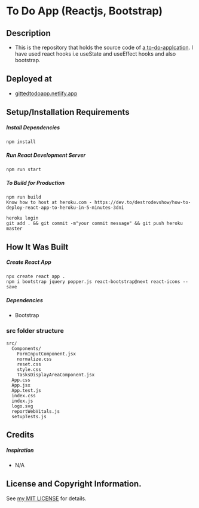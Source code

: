 # To Do App (Reactjs, Bootstrap) 
## Description
* This is the repository that holds the source code of [a to-do-applcation](https://gittedreactcalculator.netlify.app/). I have used react hooks i.e useState and useEffect hooks and also bootstrap.

## Deployed at
* [gittedtodoapp.netlify.app](https://gittedtodoapp.netlify.app/)

## Setup/Installation Requirements
##### Install Dependencies

```
npm install
```

##### Run React Development Server

```
npm run start
```

##### To Build for Production

```
npm run build
Know how to host at heroku.com - https://dev.to/destrodevshow/how-to-deploy-react-app-to-heroku-in-5-minutes-3dni

heroku login
git add . && git commit -m"your commit message" && git push heroku master
```

## How It Was Built
##### Create React App
```
npx create react app . 
npm i bootstrap jquery popper.js react-bootstrap@next react-icons --save
```
##### Dependencies
* Bootstrap

### src folder structure
```
src/
  Components/
    FormInputComponent.jsx
    normalize.css
    reset.css
    style.css
    TasksDisplayAreaComponent.jsx
  App.css
  App.jsx
  App.test.js
  index.css
  index.js
  logo.svg
  reportWebVitals.js
  setupTests.js
```

## Credits
##### Inspiration
* N/A

## License and Copyright Information.
See [my MIT LICENSE](https://github.com/kimanicharles911/to_do_app_w_react/blob/master/LICENSE.txt) for details.